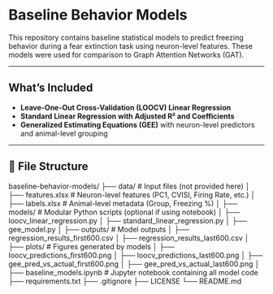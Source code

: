# Baseline Behavior Models

This repository contains baseline statistical models to predict freezing behavior during a fear extinction task using neuron-level features. These models were used for comparison to Graph Attention Networks (GAT).

---

## What’s Included

- **Leave-One-Out Cross-Validation (LOOCV) Linear Regression**
- **Standard Linear Regression with Adjusted R² and Coefficients**
- **Generalized Estimating Equations (GEE)** with neuron-level predictors and animal-level grouping

---

## 📂 File Structure

baseline-behavior-models/
├── data/ # Input files (not provided here)
│ ├── features.xlsx # Neuron-level features (PC1, CVISI, Firing Rate, etc.)
│ ├── labels.xlsx # Animal-level metadata (Group, Freezing %)
│
├── models/ # Modular Python scripts (optional if using notebook)
│ ├── loocv_linear_regression.py
│ ├── standard_linear_regression.py
│ ├── gee_model.py
│
├── outputs/ # Model outputs
│ ├── regression_results_first600.csv
│ ├── regression_results_last600.csv
│
├── plots/ # Figures generated by models
│ ├── loocv_predictions_first600.png
│ ├── loocv_predictions_last600.png
│ ├── gee_pred_vs_actual_first600.png
│ ├── gee_pred_vs_actual_last600.png
│
├── baseline_models.ipynb # Jupyter notebook containing all model code
├── requirements.txt
├── .gitignore
├── LICENSE
└── README.md
